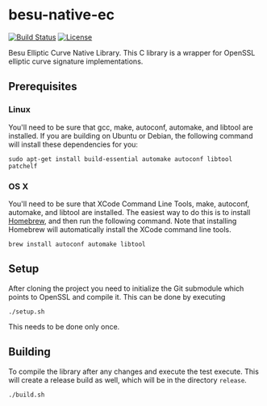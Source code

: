 # besu-native-ec

 [![Build Status](https://circleci.com/gh/ConsenSys/besu-native-ec.svg?style=svg)](https://circleci.com/gh/ConsenSys/workflows/besu-native-ec)
 [![License](https://img.shields.io/badge/License-Apache%202.0-blue.svg)](https://github.com/ConsenSys/besu-native-ec/blob/main/LICENSE)

Besu Elliptic Curve Native Library. This C library is a wrapper for OpenSSL elliptic curve signature implementations.

## Prerequisites

### Linux

You'll need to be sure that gcc, make, autoconf, automake, and libtool are installed. If you are
building on Ubuntu or Debian, the following command will install these dependencies for you:

```
sudo apt-get install build-essential automake autoconf libtool patchelf
```

### OS X

You'll need to be sure that XCode Command Line Tools, make, autoconf, automake, and libtool are
installed. The easiest way to do this is to install [Homebrew](https://brew.sh/), and then run the
following command. Note that installing Homebrew will automatically install the XCode command line
tools.

```
brew install autoconf automake libtool
```

## Setup

After cloning the project you need to initialize the Git submodule which points to OpenSSL and compile it. This can be done by executing
```
./setup.sh
```
This needs to be done only once.

## Building
To compile the library after any changes and execute the test execute. This will create a release build as well, which will be in the directory `release`.
```
./build.sh
```


